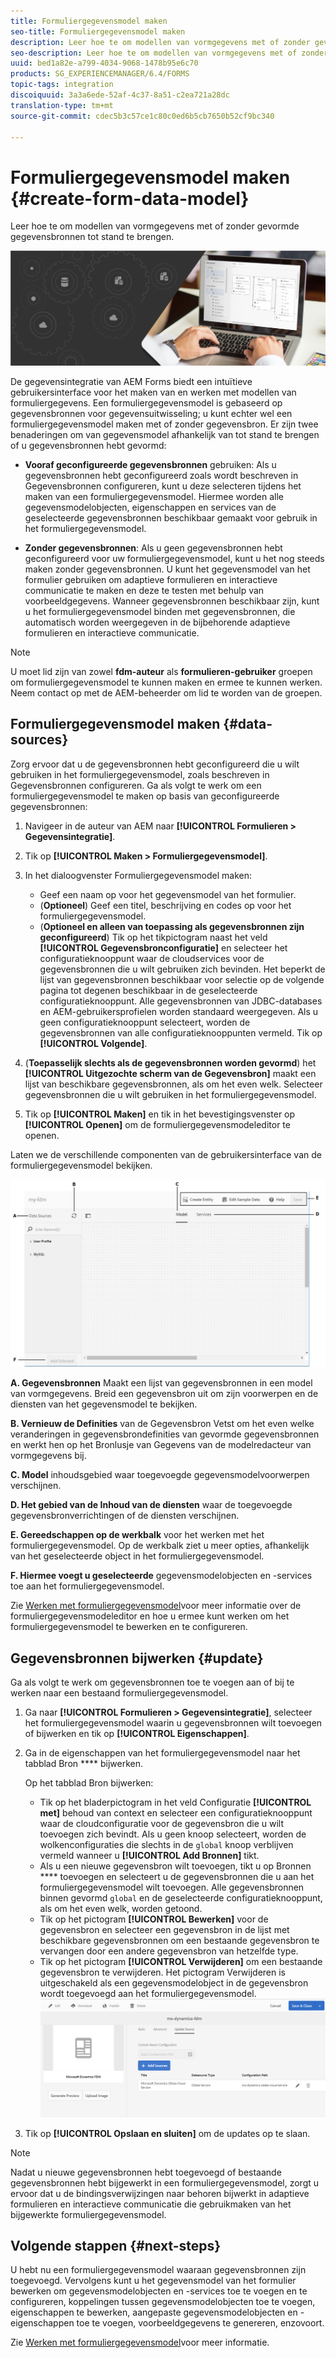 ```yaml
---
title: Formuliergegevensmodel maken
seo-title: Formuliergegevensmodel maken
description: Leer hoe te om modellen van vormgegevens met of zonder gevormde gegevensbronnen tot stand te brengen.
seo-description: Leer hoe te om modellen van vormgegevens met of zonder gevormde gegevensbronnen tot stand te brengen.
uuid: bed1a82e-a799-4034-9068-1478b95e6c70
products: SG_EXPERIENCEMANAGER/6.4/FORMS
topic-tags: integration
discoiquuid: 3a3a6ede-52af-4c37-8a51-c2ea721a28dc
translation-type: tm+mt
source-git-commit: cdec5b3c57ce1c80c0ed6b5cb7650b52cf9bc340

---
```



# Formuliergegevensmodel maken {#create-form-data-model}

Leer hoe te om modellen van vormgegevens met of zonder gevormde gegevensbronnen tot stand te brengen.

![](do-not-localize/data-integeration.png)

De gegevensintegratie van AEM Forms biedt een intuïtieve gebruikersinterface voor het maken van en werken met modellen van formuliergegevens. Een formuliergegevensmodel is gebaseerd op gegevensbronnen voor gegevensuitwisseling; u kunt echter wel een formuliergegevensmodel maken met of zonder gegevensbron. Er zijn twee benaderingen om van gegevensmodel afhankelijk van tot stand te brengen of u gegevensbronnen hebt gevormd:

* **Vooraf geconfigureerde gegevensbronnen** gebruiken: Als u gegevensbronnen hebt geconfigureerd zoals wordt beschreven in Gegevensbronnen [](/help/forms/using/configure-data-sources.md)configureren, kunt u deze selecteren tijdens het maken van een formuliergegevensmodel. Hiermee worden alle gegevensmodelobjecten, eigenschappen en services van de geselecteerde gegevensbronnen beschikbaar gemaakt voor gebruik in het formuliergegevensmodel.

* **Zonder gegevensbronnen**: Als u geen gegevensbronnen hebt geconfigureerd voor uw formuliergegevensmodel, kunt u het nog steeds maken zonder gegevensbronnen. U kunt het gegevensmodel van het formulier gebruiken om adaptieve formulieren en interactieve communicatie te maken en deze te testen met behulp van voorbeeldgegevens. Wanneer gegevensbronnen beschikbaar zijn, kunt u het formuliergegevensmodel binden met gegevensbronnen, die automatisch worden weergegeven in de bijbehorende adaptieve formulieren en interactieve communicatie.

>[!NOTE]
>
>U moet lid zijn van zowel **fdm-auteur** als **formulieren-gebruiker** groepen om formuliergegevensmodel te kunnen maken en ermee te kunnen werken. Neem contact op met de AEM-beheerder om lid te worden van de groepen.

## Formuliergegevensmodel maken {#data-sources}

Zorg ervoor dat u de gegevensbronnen hebt geconfigureerd die u wilt gebruiken in het formuliergegevensmodel, zoals beschreven in Gegevensbronnen [](/help/forms/using/configure-data-sources.md)configureren. Ga als volgt te werk om een formuliergegevensmodel te maken op basis van geconfigureerde gegevensbronnen:

1. Navigeer in de auteur van AEM naar **[!UICONTROL Formulieren > Gegevensintegratie]**.
1. Tik op **[!UICONTROL Maken > Formuliergegevensmodel]**.
1. In het dialoogvenster Formuliergegevensmodel maken:

   * Geef een naam op voor het gegevensmodel van het formulier.
   * (**Optioneel**) Geef een titel, beschrijving en codes op voor het formuliergegevensmodel.
   * (**Optioneel en alleen van toepassing als gegevensbronnen zijn geconfigureerd**) Tik op het tikpictogram naast het veld **[!UICONTROL Gegevensbronconfiguratie]** en selecteer het configuratieknooppunt waar de cloudservices voor de gegevensbronnen die u wilt gebruiken zich bevinden. Het beperkt de lijst van gegevensbronnen beschikbaar voor selectie op de volgende pagina tot degenen beschikbaar in de geselecteerde configuratieknooppunt. Alle gegevensbronnen van JDBC-databases en AEM-gebruikersprofielen worden standaard weergegeven. Als u geen configuratieknooppunt selecteert, worden de gegevensbronnen van alle configuratieknooppunten vermeld.
   Tik op **[!UICONTROL Volgende]**.

1. (**Toepasselijk slechts als de gegevensbronnen worden gevormd**) het **[!UICONTROL Uitgezochte scherm van de Gegevensbron]** maakt een lijst van beschikbare gegevensbronnen, als om het even welk. Selecteer gegevensbronnen die u wilt gebruiken in het formuliergegevensmodel.
1. Tik op **[!UICONTROL Maken]** en tik in het bevestigingsvenster op **[!UICONTROL Openen]** om de formuliergegevensmodeleditor te openen.

Laten we de verschillende componenten van de gebruikersinterface van de formuliergegevensmodel bekijken.

![Een formuliergegevensmodel met drie gegevensbronnen: een RESTful-service, een AEM-gebruikersprofiel en een RDBMS](assets/fdm-ui.png)

**A. Gegevensbronnen** Maakt een lijst van gegevensbronnen in een model van vormgegevens. Breid een gegevensbron uit om zijn voorwerpen en de diensten van het gegevensmodel te bekijken.

**B. Vernieuw de Definities** van de Gegevensbron Vetst om het even welke veranderingen in gegevensbrondefinities van gevormde gegevensbronnen en werkt hen op het Bronlusje van Gegevens van de modelredacteur van vormgegevens bij.

**C. Model** inhoudsgebied waar toegevoegde gegevensmodelvoorwerpen verschijnen.

**D. Het gebied van de Inhoud van de diensten** waar de toegevoegde gegevensbronverrichtingen of de diensten verschijnen.

**E. Gereedschappen op de werkbalk** voor het werken met het formuliergegevensmodel. Op de werkbalk ziet u meer opties, afhankelijk van het geselecteerde object in het formuliergegevensmodel.

**F. Hiermee voegt u geselecteerde** gegevensmodelobjecten en -services toe aan het formuliergegevensmodel.

Zie [Werken met formuliergegevensmodel](/help/forms/using/work-with-form-data-model.md)voor meer informatie over de formuliergegevensmodeleditor en hoe u ermee kunt werken om het formuliergegevensmodel te bewerken en te configureren.

## Gegevensbronnen bijwerken {#update}

Ga als volgt te werk om gegevensbronnen toe te voegen aan of bij te werken naar een bestaand formuliergegevensmodel.

1. Ga naar **[!UICONTROL Formulieren > Gegevensintegratie]**, selecteer het formuliergegevensmodel waarin u gegevensbronnen wilt toevoegen of bijwerken en tik op **[!UICONTROL Eigenschappen]**.
1. Ga in de eigenschappen van het formuliergegevensmodel naar het tabblad Bron **** bijwerken.

   Op het tabblad Bron bijwerken:

   * Tik op het bladerpictogram in het veld Configuratie **[!UICONTROL met]** behoud van context en selecteer een configuratieknooppunt waar de cloudconfiguratie voor de gegevensbron die u wilt toevoegen zich bevindt. Als u geen knoop selecteert, worden de wolkenconfiguraties die slechts in de `global` knoop verblijven vermeld wanneer u **[!UICONTROL Add Bronnen]** tikt.
   * Als u een nieuwe gegevensbron wilt toevoegen, tikt u op Bronnen **** toevoegen en selecteert u de gegevensbronnen die u aan het formuliergegevensmodel wilt toevoegen. Alle gegevensbronnen binnen gevormd `global` en de geselecteerde configuratieknooppunt, als om het even welk, worden getoond.
   * Tik op het pictogram **[!UICONTROL Bewerken]** voor de gegevensbron en selecteer een gegevensbron in de lijst met beschikbare gegevensbronnen om een bestaande gegevensbron te vervangen door een andere gegevensbron van hetzelfde type.
   * Tik op het pictogram **[!UICONTROL Verwijderen]** om een bestaande gegevensbron te verwijderen. Het pictogram Verwijderen is uitgeschakeld als een gegevensmodelobject in de gegevensbron wordt toegevoegd aan het formuliergegevensmodel.
   ![fdm-eigenschappen](assets/fdm-properties.png)

1. Tik op **[!UICONTROL Opslaan en sluiten]** om de updates op te slaan.

>[!NOTE]
>
>Nadat u nieuwe gegevensbronnen hebt toegevoegd of bestaande gegevensbronnen hebt bijgewerkt in een formuliergegevensmodel, zorgt u ervoor dat u de bindingsverwijzingen naar behoren bijwerkt in adaptieve formulieren en interactieve communicatie die gebruikmaken van het bijgewerkte formuliergegevensmodel.

## Volgende stappen {#next-steps}

U hebt nu een formuliergegevensmodel waaraan gegevensbronnen zijn toegevoegd. Vervolgens kunt u het gegevensmodel van het formulier bewerken om gegevensmodelobjecten en -services toe te voegen en te configureren, koppelingen tussen gegevensmodelobjecten toe te voegen, eigenschappen te bewerken, aangepaste gegevensmodelobjecten en -eigenschappen toe te voegen, voorbeeldgegevens te genereren, enzovoort.

Zie [Werken met formuliergegevensmodel](/help/forms/using/work-with-form-data-model.md)voor meer informatie.
